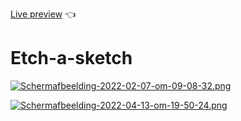 [Live preview](https://lauraa1003.github.io/etch-a-sketch/) :point_left:

# Etch-a-sketch

[![Schermafbeelding-2022-02-07-om-09-08-32.png](https://i.postimg.cc/kXLZTWD8/Schermafbeelding-2022-02-07-om-09-08-32.png)](https://postimg.cc/Yhfb9G6q)




[![Schermafbeelding-2022-04-13-om-19-50-24.png](https://i.postimg.cc/W1Bms1nz/Schermafbeelding-2022-04-13-om-19-50-24.png)](https://postimg.cc/XrgB83t6)
